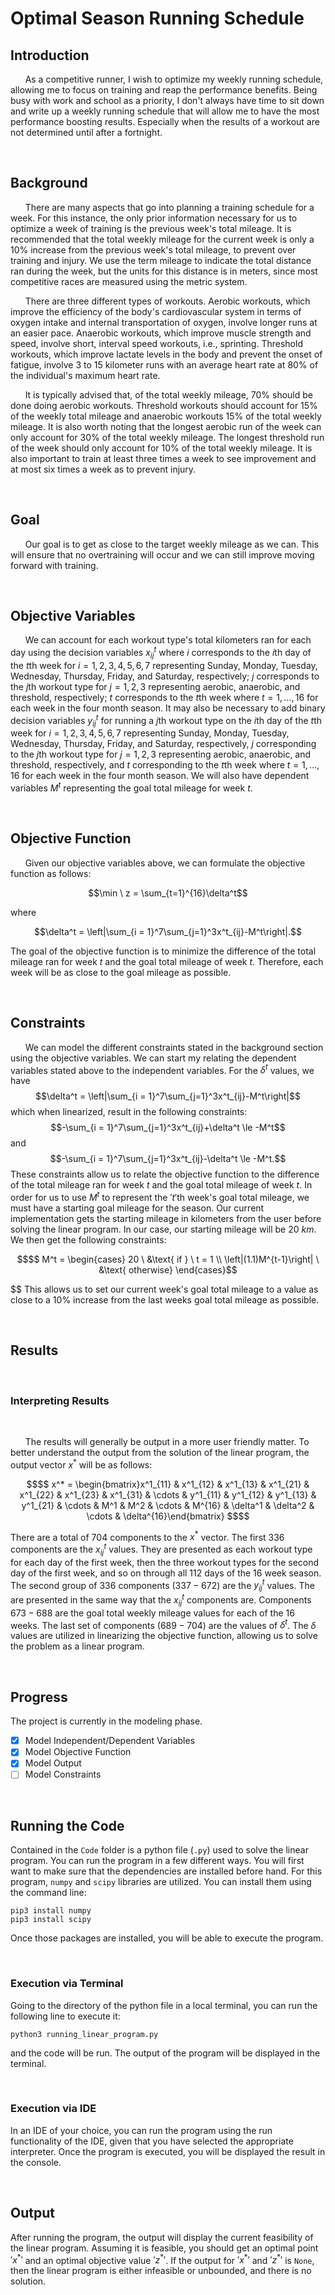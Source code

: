 # Optimal Season Running Schedule

## Introduction


&nbsp;&nbsp;&nbsp;&nbsp;&nbsp;&nbsp;As a competitive runner, I wish to optimize my weekly running schedule, allowing me to focus on training and reap the performance benefits. Being busy with work and school as a priority, I don't always have time to sit down and write up a weekly running schedule that will allow me to have the most performance boosting results. Especially when the results of a workout are not determined until after a fortnight.  

&nbsp;

## Background


&nbsp;&nbsp;&nbsp;&nbsp;&nbsp;&nbsp;There are many aspects that go into planning a training schedule for a week. For this instance, the only prior information necessary for us to optimize a week of training is the previous week's total mileage. It is recommended that the total weekly mileage for the current week is only a 10% increase from the previous week's total mileage, to prevent over training and injury. We use the term mileage to indicate the total distance ran during the week, but the units for this distance is in meters, since most competitive races are measured using the metric system.  



&nbsp;&nbsp;&nbsp;&nbsp;&nbsp;&nbsp;There are three different types of workouts. Aerobic workouts, which improve the efficiency of the body's cardiovascular system in terms of oxygen intake and internal transportation of oxygen, involve longer runs at an easier pace. Anaerobic workouts, which improve muscle strength and speed, involve short, interval speed workouts, i.e., sprinting. Threshold workouts, which improve lactate levels in the body and prevent the onset of fatigue, involve 3 to 15 kilometer runs with an average heart rate at 80% of the individual's maximum heart rate.



&nbsp;&nbsp;&nbsp;&nbsp;&nbsp;&nbsp;It is typically advised that, of the total weekly mileage, 70% should be done doing aerobic workouts. Threshold workouts should account for 15% of the weekly total mileage and anaerobic workouts 15% of the total weekly mileage. It is also worth noting that the longest aerobic run of the week can only account for 30% of the total weekly mileage. The longest threshold run of the week should only account for 10% of the total weekly mileage. It is also important to train at least three times a week to see improvement and at most six times a week as to prevent injury.  

&nbsp;

## Goal

&nbsp;&nbsp;&nbsp;&nbsp;&nbsp;&nbsp;Our goal is to get as close to the target weekly mileage as we can. This will ensure that no overtraining will occur and we can still improve moving forward with training.

&nbsp;

## Objective Variables

&nbsp;&nbsp;&nbsp;&nbsp;&nbsp;&nbsp;We can account for each workout type's total kilometers ran for each day using the decision variables $x^t_{ij}$ where $i$ corresponds to the $i$th day of the $t$th week for $i = 1,2,3,4,5,6,7$ representing Sunday, Monday, Tuesday, Wednesday, Thursday, Friday, and Saturday, respectively; $j$ corresponds to the $j$th workout type for $j = 1,2,3$ representing aerobic, anaerobic, and threshold, respectively; $t$ corresponds to the $t$th week where $t = 1,\ldots, 16$ for each week in the four month season. It may also be necessary to add binary decision variables $y^t_{ij}$ for running a $j$th workout type on the $i$th day of the $t$th week for $i = 1,2,3,4,5,6,7$ representing Sunday, Monday, Tuesday, Wednesday, Thursday, Friday, and Saturday, respectively, $j$ corresponding to the $j$th workout type for $j = 1,2,3$ representing aerobic, anaerobic, and threshold, respectively, and $t$ corresponding to the $t$th week where $t = 1,\ldots, 16$ for each week in the four month season. We will also have dependent variables $M^t$ representing the goal total mileage for week $t$. 

&nbsp;

## Objective Function

&nbsp;&nbsp;&nbsp;&nbsp;&nbsp;&nbsp;Given our objective variables above, we can formulate the objective function as follows:

$$\min \ z = \sum_{t=1}^{16}\delta^t$$

where 

$$\delta^t = \left|\sum_{i = 1}^7\sum_{j=1}^3x^t_{ij}-M^t\right|.$$ 

The goal of the objective function is to minimize the difference of the total mileage ran for week $t$ and the goal total mileage of week $t$. Therefore, each week will be as close to the goal mileage as possible.

&nbsp;

## Constraints

&nbsp;&nbsp;&nbsp;&nbsp;&nbsp;&nbsp;We can model the different constraints stated in the background section using the objective variables. We can start my relating the dependent variables stated above to the independent variables. For the $\delta^t$ values, we have
$$\delta^t = \left|\sum_{i = 1}^7\sum_{j=1}^3x^t_{ij}-M^t\right|$$
which when linearized, result in the following constraints:
$$-\sum_{i = 1}^7\sum_{j=1}^3x^t_{ij}+\delta^t \le -M^t$$
and
$$-\sum_{i = 1}^7\sum_{j=1}^3x^t_{ij}-\delta^t \le -M^t.$$
These constraints allow us to relate the objective function to the difference of the total mileage ran for week $t$ and the goal total mileage of week $t$. In order for us to use $M^t$ to represent the $'t'$th week's goal total mileage, we must have a starting goal mileage for the season. Our current implementation gets the starting mileage in kilometers from the user before solving the linear program. In our case, our starting mileage will be $20 \ km$. We then get the following constraints:
```math
$$
M^t = 
\begin{cases}
20 \ &\text{ if } \ t = 1 \\
\left|(1.1)M^{t-1}\right| \ &\text{ otherwise}
\end{cases}
```

$$
This allows us to set our current week's goal total mileage to a value as close to a $10\%$ increase from the last weeks goal total mileage as possible.

&nbsp;

## Results

&nbsp;

### Interpreting Results

&nbsp;

&nbsp;&nbsp;&nbsp;&nbsp;&nbsp;&nbsp;The results will generally be output in a more user friendly matter. To better understand the output from the solution of the linear program, the output vector $x^*$ will be as follows:
```math
$$ x^* = \begin{bmatrix}x^1_{11} & x^1_{12} & x^1_{13} & x^1_{21} & x^1_{22} & x^1_{23} & x^1_{31} & \cdots & y^1_{11} & y^1_{12} & y^1_{13} & y^1_{21} & \cdots & M^1 & M^2 & \cdots & M^{16} & \delta^1 & \delta^2 & \cdots & \delta^{16}\end{bmatrix} $$
```
There are a total of $704$ components to the $x^*$ vector. The first $336$ components are the $x^t_{ij}$ values. They are presented as each workout type for each day of the first week, then the three workout types for the second day of the first week, and so on through all 112 days of the 16 week season. The second group of $336$ components ($337 - 672$) are the $y^t_{ij}$ values. The are presented in the same way that the $x^t_{ij}$ components are. Components $673 - 688$ are the goal total weekly mileage values for each of the 16 weeks. The last set of components ($689-704$) are the values of $\delta^t$. The $\delta$ values are utilized in linearizing the objective function, allowing us to solve the problem as a linear program.

&nbsp;

## Progress


The project is currently in the modeling phase.

- [x] Model Independent/Dependent Variables
- [x] Model Objective Function
- [x] Model Output
- [ ] Model Constraints

&nbsp;

## Running the Code

Contained in the `Code` folder is a python file (`.py`) used to solve the linear program. You can run the program in a few different ways. You will first want to make sure that the dependencies are installed before hand. For this program, `numpy` and `scipy` libraries are utilized. You can install them using the command line:

```
pip3 install numpy
pip3 install scipy
```
Once those packages are installed, you will be able to execute the program.

&nbsp;

### Execution via Terminal

Going to the directory of the python file in a local terminal, you can run the following line to execute it:
```
python3 running_linear_program.py
```
and the code will be run. The output of the program will be displayed in the terminal.

&nbsp;

### Execution via IDE

In an IDE of your choice, you can run the program using the run functionality of the IDE, given that you have selected the appropriate interpreter. Once the program is executed, you will be displayed the result in the console.

&nbsp;

## Output

After running the program, the output will display the current feasibility of the linear program. Assuming it is feasible, you should get an optimal point $'x^*'$ and an optimal objective value $'z^*'$. If the output for $'x^*'$ and $'z^*'$ is `None`, then the linear program is either infeasible or unbounded, and there is no solution.
